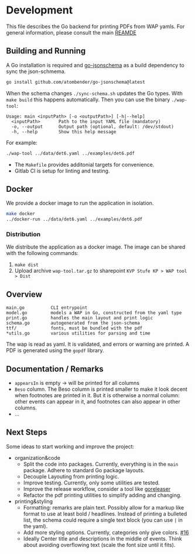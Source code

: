 # Development

This file describes the Go backend for printing PDFs from WAP yamls.
For general information, please consult the main [REAMDE](../README.md)

## Building and Running

A Go installation is required and [go-jsonschema](https://github.com/omissis/go-jsonschema) as a build dependency to sync the json-schmema.

``` sh
go install github.com/atombender/go-jsonschema@latest
```

When the schema changes `./sync-schema.sh` updates the Go types.
With `make build` this happens automatically.
Then you can use the binary `./wap-tool`:

``` text
Usage: main <inputPath> [-o <outputPath>] [-h|--help]
  <inputPath>       Path to the input YAML file (mandatory)
  -o, --output      Output path (optional, default: /dev/stdout)
  -h, --help        Show this help message
```

For example:

```sh
./wap-tool ../data/det6.yaml ../examples/det6.pdf        
```

- The `Makefile` provides additonial targets for convenience.
- Gitlab CI is setup for linting and testing.

## Docker

We provide a docker image to run the application in isolation.

``` sh
make docker
../docker-run ../data/det6.yaml ../examples/det6.pdf        
```

### Distribution

We distribute the application as a docker image.
The image can be shared with the following commands:

1. `make dist`
2. Upload archive `wap-tool.tar.gz` to sharepoint `KVP Stufe KP > WAP tool > Dist`

## Overview

```
main.go          CLI entrypoint
model.go         models a WAP in Go, constructed from the yaml type
print.go         handles the main layout and print logic
schema.go        autogenerated from the json-schema
ttf/             fonts, must be bundled with the pdf
*utils.go        various utilities for parsing and time
```

The wap is read as yaml.
It is validated, and errors or warning are printed.
A PDF is generated using the `gopdf` library.

## Documentation / Remarks
<!-- TODO the assumptions, special cases. Add screenshots-->
- `appearsIn` is empty -> will be printed for all columns
- `Beso` column.  The Beso column is printed smaller to make it look decent when footnotes are printed in it. But it is otherwise a normal column: other events can appear in it, and footnotes can also appear in other columns.
- ...

## Next Steps
Some ideas to start working and improve the project:
- organization&code
  - Split the code into packages. Currently, everything is in the `main` package. Adhere to standard Go package layouts.
  - Decouple Layouting from printing logic.
  - Improve testing. Currently, only some utilities are tested.
  - Improve the release workflow, consider a tool like [goreleaser](https://goreleaser.com/)
  - Refactor the pdf printing utilities to simplify adding and changing.
- printing&styling
  - Formatting: remarks are plain text. Possibly allow for a markup like format to use at least bold / headlines. Instead of printing a bulleted list, the schema could require a single text block (you can use `|` in the yaml).
  - Add more styling options. Currently, categories only give colors. [#16](https://gitlab.milab.ch/algo01/wap-tool/-/issues/16)
  - Ideally Center title and descriptions in the middle of events. Think about avoiding overflowing text (scale the font size until it fits).
